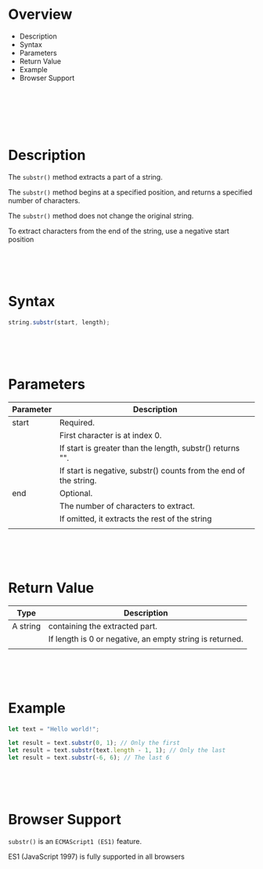 # Overview

- Description
- Syntax
- Parameters
- Return Value
- Example
- Browser Support

&nbsp;

&nbsp;

&nbsp;

# Description

The `substr()` method extracts a part of a string.

The `substr()` method begins at a specified position, and returns a specified number of characters.

The `substr()` method does not change the original string.

To extract characters from the end of the string, use a negative start position

&nbsp;

&nbsp;

# Syntax

```js
string.substr(start, length);
```

&nbsp;

&nbsp;

# Parameters

| Parameter | Description                                                       |
| --------- | ----------------------------------------------------------------- |
| start     | Required.                                                         |
|           | First character is at index 0.                                    |
|           | If start is greater than the length, substr() returns "".         |
|           | If start is negative, substr() counts from the end of the string. |
| end       | Optional.                                                         |
|           | The number of characters to extract.                              |
|           | If omitted, it extracts the rest of the string                    |
|           |                                                                   |

&nbsp;

&nbsp;

# Return Value

| Type     | Description                                              |
| -------- | -------------------------------------------------------- |
| A string | containing the extracted part.                           |
|          | If length is 0 or negative, an empty string is returned. |
|          |                                                          |

&nbsp;

&nbsp;

# Example

```js
let text = "Hello world!";

let result = text.substr(0, 1); // Only the first
let result = text.substr(text.length - 1, 1); // Only the last
let result = text.substr(-6, 6); // The last 6
```

&nbsp;

&nbsp;

# Browser Support

`substr()` is an `ECMAScript1 (ES1)` feature.

ES1 (JavaScript 1997) is fully supported in all browsers

&nbsp;

&nbsp;
